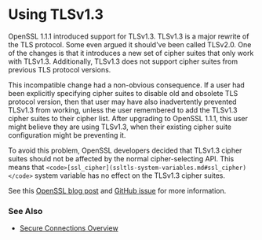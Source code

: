 
# Using TLSv1.3


OpenSSL 1.1.1 introduced support for TLSv1.3. TLSv1.3 is a major rewrite of the TLS protocol. Some even argued it should've been called TLSv2.0. One of the changes is that it introduces a new set of cipher suites that only work with TLSv1.3. Additionally, TLSv1.3 does not support cipher suites from previous TLS protocol versions.


This incompatible change had a non-obvious consequence. If a user had been explicitly specifying cipher suites to disable old and obsolete TLS protocol version, then that user may have also inadvertently prevented TLSv1.3 from working, unless the user remembered to add the TLSv1.3 cipher suites to their cipher list. After upgrading to OpenSSL 1.1.1, this user might believe they are using TLSv1.3, when their existing cipher suite configuration might be preventing it.


To avoid this problem, OpenSSL developers decided that TLSv1.3 cipher suites should not be affected by the normal cipher-selecting API. This means that `<code>[ssl_cipher](ssltls-system-variables.md#ssl_cipher)</code>` system variable has no effect on the TLSv1.3 cipher suites.


See this [OpenSSL blog post](https://www.openssl.org/blog/blog/2018/02/08/tlsv1.3/) and [GitHub issue](https://github.com/openssl/openssl/issues/5359) for more information.


### See Also


* [Secure Connections Overview](secure-connections-overview.md)

